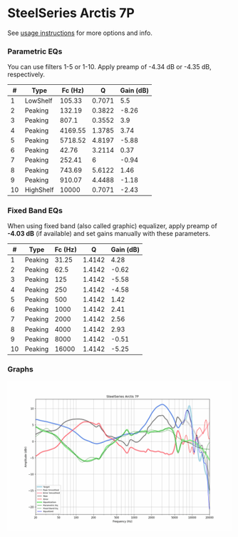 # SteelSeries Arctis 7P
See [usage instructions](https://github.com/jaakkopasanen/AutoEq#usage) for more options and info.

### Parametric EQs
You can use filters 1-5 or 1-10. Apply preamp of -4.34 dB or -4.35 dB, respectively.

|   # | Type      |   Fc (Hz) |      Q |   Gain (dB) |
|-----|-----------|-----------|--------|-------------|
|   1 | LowShelf  |    105.33 | 0.7071 |        5.5  |
|   2 | Peaking   |    132.19 | 0.3822 |       -8.26 |
|   3 | Peaking   |    807.1  | 0.3552 |        3.9  |
|   4 | Peaking   |   4169.55 | 1.3785 |        3.74 |
|   5 | Peaking   |   5718.52 | 4.8197 |       -5.88 |
|   6 | Peaking   |     42.76 | 3.2114 |        0.37 |
|   7 | Peaking   |    252.41 | 6      |       -0.94 |
|   8 | Peaking   |    743.69 | 5.6122 |        1.46 |
|   9 | Peaking   |    910.07 | 4.4488 |       -1.18 |
|  10 | HighShelf |  10000    | 0.7071 |       -2.43 |

### Fixed Band EQs
When using fixed band (also called graphic) equalizer, apply preamp of **-4.03 dB** (if available) and set gains manually with these parameters.

|   # | Type    |   Fc (Hz) |      Q |   Gain (dB) |
|-----|---------|-----------|--------|-------------|
|   1 | Peaking |     31.25 | 1.4142 |        4.28 |
|   2 | Peaking |     62.5  | 1.4142 |       -0.62 |
|   3 | Peaking |    125    | 1.4142 |       -5.58 |
|   4 | Peaking |    250    | 1.4142 |       -4.58 |
|   5 | Peaking |    500    | 1.4142 |        1.42 |
|   6 | Peaking |   1000    | 1.4142 |        2.41 |
|   7 | Peaking |   2000    | 1.4142 |        2.56 |
|   8 | Peaking |   4000    | 1.4142 |        2.93 |
|   9 | Peaking |   8000    | 1.4142 |       -0.51 |
|  10 | Peaking |  16000    | 1.4142 |       -5.25 |

### Graphs
![](./SteelSeries%20Arctis%207P.png)

